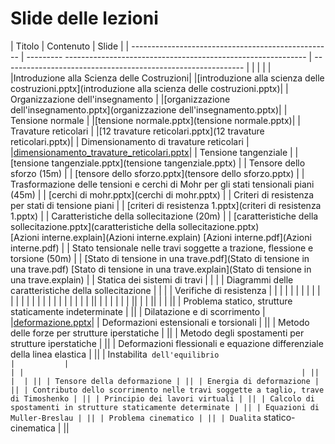 # Slide delle lezioni


| Titolo                                  | Contenuto |                           Slide                                              |
| -------------------------------------------------- | ---------  ------------------------------------------------------------ | ------------------------------------------------------------ |
|  |  |  |
|Introduzione alla Scienza delle Costruzioni| |[introduzione alla scienza delle costruzioni.pptx](introduzione alla scienza delle costruzioni.pptx)|
| Organizzazione dell'insegnamento |                     |[organizzazione dell'insegnamento.pptx](organizzazione dell'insegnamento.pptx)|
| Tensione normale | |[tensione normale.pptx](tensione normale.pptx)|
| Travature reticolari | |[12 travature reticolari.pptx](12 travature reticolari.pptx)|
| Dimensionamento di travature reticolari | |[dimensionamento_travature_reticolari.pptx](dimensionamento_travature_reticolari.pptx)|
| Tensione tangenziale                                      |           | [tensione tangenziale.pptx](tensione tangenziale.pptx)       |
| Tensore dello sforzo (15m) |           | [tensore dello sforzo.pptx](tensore dello sforzo.pptx) |
| Trasformazione delle tensioni e cerchi di Mohr per gli stati tensionali piani (45m) |           | [cerchi di mohr.pptx](cerchi di mohr.pptx)                   |
| Criteri di resistenza per stati di tensione piani            |           | [criteri di resistenza 1.pptx](criteri di resistenza 1.pptx) |
| Caratteristiche della sollecitazione (20m)                   |           | [caratteristiche della sollecitazione.pptx](caratteristiche della sollecitazione.pptx)<br /> [Azioni interne.explain](Azioni interne.explain)  [Azioni interne.pdf](Azioni interne.pdf) |
| Stato tensionale nelle travi soggette a trazione, flessione e torsione (50m) |           | [Stato di tensione in una trave.pdf](Stato di tensione in una trave.pdf)  [Stato di tensione in una trave.explain](Stato di tensione in una trave.explain) |
| Statica dei sistemi di travi                                 |           |                                                              |
| Diagrammi delle caratteristiche della sollecitazione         | | |
| Verifiche di resistenza                                      |           |                                                              |
|                                                              |           |                                                              |
|                                                              |           |                                                              |
|  |           |                                                              |
|                                                              |           |                                                              |
|  |           |                                                              |
|                                                              | ||
|                                                              |           |                                                              |
|  | ||
|  | ||
|  | ||
| Problema statico, strutture staticamente indeterminate | ||
| Dilatazione e di scorrimento | |[deformazione.pptx](deformazione.pptx)|
| Deformazioni estensionali e torsionali | ||
| Metodo delle forze per strutture iperstatiche | ||
| Metodo degli spostamenti per strutture iperstatiche | ||
| Deformazioni flessionali e equazione differenziale della linea elastica | ||
| Instabilita` dell'equilibrio                                 |           |                                                              |
|                                                              | ||
|  | ||
| Tensore della deformazione | ||
| Energia di deformazione | ||
| Contributo dello scorrimento nelle travi soggette a taglio, trave di Timoshenko | ||
| Principio dei lavori virtuali | ||
| Calcolo di spostamenti in strutture staticamente determinate | ||
| Equazioni di Muller-Breslau | ||
| Problema cinematico | ||
| Dualita` statico-cinematica | ||

